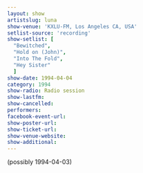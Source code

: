 ```yaml
---
layout: show
artistslug: luna
show-venue: 'KXLU-FM, Los Angeles CA, USA'
setlist-source: 'recording'
show-setlist: [
  "Bewitched",
  "Hold on (John)",
  "Into The Fold",
  "Hey Sister"
  ]
show-date: 1994-04-04
category: 1994
show-radio: Radio session
show-lastfm: 
show-cancelled: 
performers: 
facebook-event-url: 
show-poster-url: 
show-ticket-url: 
show-venue-website: 
show-additional: 
---
```


(possibly 1994-04-03)